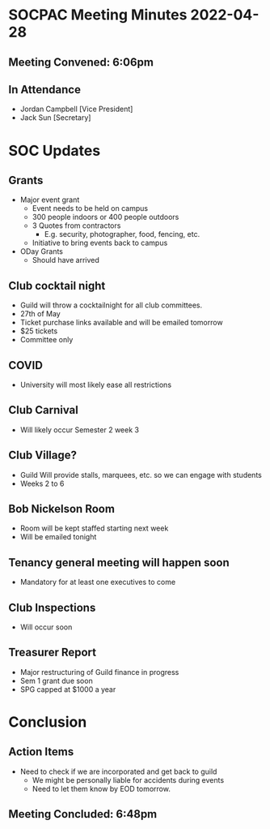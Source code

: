 # SOCPAC Meeting Minutes 2022-04-28

## Meeting Convened: 6:06pm

## In Attendance
- Jordan Campbell [Vice President]
- Jack Sun [Secretary]

# SOC Updates
## Grants
- Major event grant
  - Event needs to be held on campus
  - 300 people indoors or 400 people outdoors
  - 3 Quotes from contractors
    - E.g. security, photographer, food, fencing, etc.
  - Initiative to bring events back to campus
- ODay Grants
  - Should have arrived

## Club cocktail night
- Guild will throw a cocktailnight for all club committees.
- 27th of May
- Ticket purchase links available and will be emailed tomorrow
- $25 tickets
- Committee only

## COVID
- University will most likely ease all restrictions

## Club Carnival
- Will likely occur Semester 2 week 3

## Club Village?
- Guild Will provide stalls, marquees, etc. so we can engage with students
- Weeks 2 to 6

## Bob Nickelson Room
- Room will be kept staffed starting next week
- Will be emailed tonight

## Tenancy general meeting will happen soon
- Mandatory for at least one executives to come

## Club Inspections
- Will occur soon

## Treasurer Report
- Major restructuring of Guild finance in progress
- Sem 1 grant due soon
- SPG capped at $1000 a year

# Conclusion

## Action Items
- Need to check if we are incorporated and get back to guild
  - We might be personally liable for accidents during events
  - Need to let them know by EOD tomorrow.

## Meeting Concluded: 6:48pm